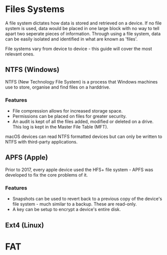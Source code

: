 # Files Systems

A file system dictates how data is stored and retrieved on a device. If no file system is used, data would be placed in one large block with no way to tell apart two seperate pieces of information. Through using a file system, data can be easily isolated and identified in what are known as 'files'. 

File systems vary from device to device - this guide will cover the most relevant ones.

## NTFS (Windows)

NTFS (New Technology File System) is a process that Windows machines use to store, organise and find files on a harddrive. 

### Features 
* File compression allows for increased storage space.
* Permissions can be placed on files for greater security.
* An audit is kept of all the files added, modified or deleted on a drive. This log is kept in the Master File Table (MFT).

macOS devices can read NTFS formatted devices but can only be written to NTFS with third-party applications.

## APFS (Apple)

Prior to 2017, every apple device used the HFS+ file system - APFS was developed to fix the core problems of it. 

### Features 
* Snapshots can be used to revert back to a previous copy of the device's file system - much similar to a backup. These are read-only. 
* A key can be setup to encrypt a device's entire disk. 


## Ext4 (Linux)

# FAT

